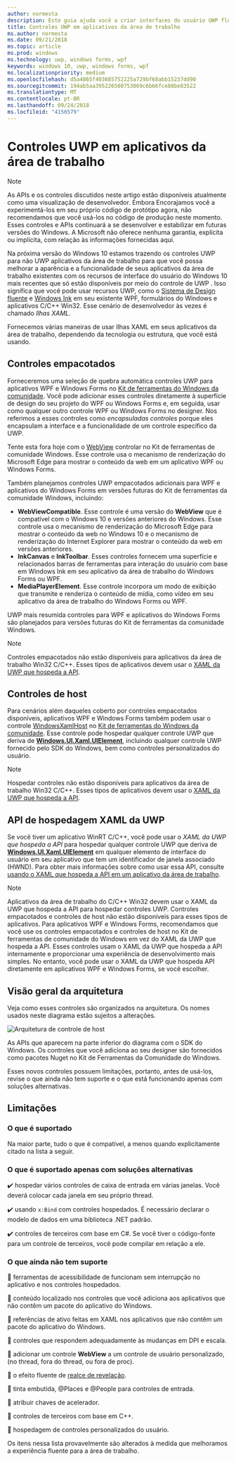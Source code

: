 ```yaml
---
author: normesta
description: Este guia ajuda você a criar interfaces do usuário UWP fluentes diretamente em seus aplicativos do WPF e Windows Forms
title: Controles UWP em aplicativos da área de trabalho
ms.author: normesta
ms.date: 09/21/2018
ms.topic: article
ms.prod: windows
ms.technology: uwp, windows forms, wpf
keywords: windows 10, uwp, windows forms, wpf
ms.localizationpriority: medium
ms.openlocfilehash: d5a4865f403685752225a729bf68abb15237dd90
ms.sourcegitcommit: 194ab5aa395226580753869c6b66fce88be83522
ms.translationtype: MT
ms.contentlocale: pt-BR
ms.lasthandoff: 09/24/2018
ms.locfileid: "4156579"
---
```

# <a name="uwp-controls-in-desktop-applications"></a>Controles UWP em aplicativos da área de trabalho

> [!NOTE]
> As APIs e os controles discutidos neste artigo estão disponíveis atualmente como uma visualização de desenvolvedor. Embora Encorajamos você a experimentá-los em seu próprio código de protótipo agora, não recomendamos que você usá-los no código de produção neste momento. Esses controles e APIs continuará a se desenvolver e estabilizar em futuras versões do Windows. A Microsoft não oferece nenhuma garantia, explícita ou implícita, com relação às informações fornecidas aqui.

Na próxima versão do Windows 10 estamos trazendo os controles UWP para não UWP aplicativos da área de trabalho para que você possa melhorar a aparência e a funcionalidade de seus aplicativos da área de trabalho existentes com os recursos de interface do usuário do Windows 10 mais recentes que só estão disponíveis por meio do controle de UWP . Isso significa que você pode usar recursos UWP, como o [Sistema de Design fluente](../design/fluent-design-system/index.md) e [Windows Ink](../design/input/pen-and-stylus-interactions.md) em seu existente WPF, formulários do Windows e aplicativos C/C++ Win32. Esse cenário de desenvolvedor às vezes é chamado *Ilhas XAML*.

Fornecemos várias maneiras de usar Ilhas XAML em seus aplicativos da área de trabalho, dependendo da tecnologia ou estrutura, que você está usando.

## <a name="wrapped-controls"></a>Controles empacotados

Forneceremos uma seleção de quebra automática controles UWP para aplicativos WPF e Windows Forms no [Kit de ferramentas do Windows da comunidade](https://docs.microsoft.com/windows/uwpcommunitytoolkit/). Você pode adicionar esses controles diretamente à superfície de design do seu projeto do WPF ou Windows Forms e, em seguida, usar como qualquer outro controle WPF ou Windows Forms no designer. Nos referimos a esses controles como *encapsuladas controles* porque eles encapsulam a interface e a funcionalidade de um controle específico da UWP.

Tente esta fora hoje com o [WebView](https://docs.microsoft.com/windows/communitytoolkit/controls/webview) controlar no Kit de ferramentas de comunidade Windows. Esse controle usa o mecanismo de renderização do Microsoft Edge para mostrar o conteúdo da web em um aplicativo WPF ou Windows Forms.  

Também planejamos controles UWP empacotados adicionais para WPF e aplicativos do Windows Forms em versões futuras do Kit de ferramentas da comunidade Windows, incluindo:

* **WebViewCompatible**. Esse controle é uma versão do **WebView** que é compatível com o Windows 10 e versões anteriores do Windows. Esse controle usa o mecanismo de renderização do Microsoft Edge para mostrar o conteúdo da web no Windows 10 e o mecanismo de renderização do Internet Explorer para mostrar o conteúdo da web em versões anteriores.
* **InkCanvas** e **InkToolbar**. Esses controles fornecem uma superfície e relacionados barras de ferramentas para interação do usuário com base em Windows Ink em seu aplicativo da área de trabalho do Windows Forms ou WPF.
* **MediaPlayerElement**. Esse controle incorpora um modo de exibição que transmite e renderiza o conteúdo de mídia, como vídeo em seu aplicativo da área de trabalho do Windows Forms ou WPF.

UWP mais resumida controles para WPF e aplicativos do Windows Forms são planejados para versões futuras do Kit de ferramentas da comunidade Windows.

> [!NOTE]
> Controles empacotados não estão disponíveis para aplicativos da área de trabalho Win32 C/C++. Esses tipos de aplicativos devem usar o [XAML da UWP que hospeda a API](#uwp-xaml-hosting-api).

## <a name="host-controls"></a>Controles de host

Para cenários além daqueles coberto por controles empacotados disponíveis, aplicativos WPF e Windows Forms também podem usar o controle [WindowsXamlHost](https://github.com/Microsoft/WindowsCommunityToolkit/blob/master/docs/controls/WindowsXAMLHost.md) no [Kit de ferramentas do Windows da comunidade](https://docs.microsoft.com/windows/uwpcommunitytoolkit/). Esse controle pode hospedar qualquer controle UWP que deriva de [**Windows.UI.Xaml.UIElement**](https://docs.microsoft.com/uwp/api/windows.ui.xaml.uielement), incluindo qualquer controle UWP fornecido pelo SDK do Windows, bem como controles personalizados do usuário.

> [!NOTE]
> Hospedar controles não estão disponíveis para aplicativos da área de trabalho Win32 C/C++. Esses tipos de aplicativos devem usar o [XAML da UWP que hospeda a API](#uwp-xaml-hosting-api).

## <a name="uwp-xaml-hosting-api"></a>API de hospedagem XAML da UWP

Se você tiver um aplicativo WinRT C/C++, você pode usar o *XAML da UWP que hospeda a API* para hospedar qualquer controle UWP que deriva de [**Windows.UI.Xaml.UIElement**](https://docs.microsoft.com/uwp/api/windows.ui.xaml.uielement) em qualquer elemento de interface do usuário em seu aplicativo que tem um identificador de janela associado (HWND). Para obter mais informações sobre como usar essa API, consulte [usando o XAML que hospeda a API em um aplicativo da área de trabalho](using-the-xaml-hosting-api.md).

> [!NOTE]
> Aplicativos da área de trabalho do C/C++ Win32 devem usar o XAML da UWP que hospeda a API para hospedar controles UWP. Controles empacotados e controles de host não estão disponíveis para esses tipos de aplicativos. Para aplicativos WPF e Windows Forms, recomendamos que você use os controles empacotados e controles de host no Kit de ferramentas de comunidade do Windows em vez do XAML da UWP que hospeda a API. Esses controles usam o XAML da UWP que hospeda a API internamente e proporcionar uma experiência de desenvolvimento mais simples. No entanto, você pode usar o XAML da UWP que hospeda API diretamente em aplicativos WPF e Windows Forms, se você escolher.

## <a name="architecture-overview"></a>Visão geral da arquitetura

Veja como esses controles são organizados na arquitetura. Os nomes usados neste diagrama estão sujeitos a alterações.  

![Arquitetura de controle de host](images/host-controls.png)

As APIs que aparecem na parte inferior do diagrama com o SDK do Windows. Os controles que você adiciona ao seu designer são fornecidos como pacotes Nuget no Kit de Ferramentas da Comunidade do Windows.

Esses novos controles possuem limitações, portanto, antes de usá-los, revise o que ainda não tem suporte e o que está funcionando apenas com soluções alternativas.

## <a name="limitations"></a>Limitações

### <a name="whats-supported"></a>O que é suportado

Na maior parte, tudo o que é compatível, a menos quando explicitamente citado na lista a seguir.

### <a name="whats-supported-only-with-workarounds"></a>O que é suportado apenas com soluções alternativas

:heavy_check_mark: hospedar vários controles de caixa de entrada em várias janelas. Você deverá colocar cada janela em seu próprio thread.

:heavy_check_mark: usando ``x:Bind`` com controles hospedados. É necessário declarar o modelo de dados em uma biblioteca .NET padrão.

:heavy_check_mark: controles de terceiros com base em C#. Se você tiver o código-fonte para um controle de terceiros, você pode compilar em relação a ele.

### <a name="whats-not-yet-supported"></a>O que ainda não tem suporte

:no_entry_sign: ferramentas de acessibilidade de funcionam sem interrupção no aplicativo e nos controles hospedados.

:no_entry_sign: conteúdo localizado nos controles que você adiciona aos aplicativos que não contêm um pacote do aplicativo do Windows.

:no_entry_sign: referências de ativo feitas em XAML nos aplicativos que não contêm um pacote do aplicativo do Windows.

:no_entry_sign: controles que respondem adequadamente às mudanças em DPI e escala.

:no_entry_sign: adicionar um controle **WebView** a um controle de usuário personalizado, (no thread, fora do thread, ou fora de proc).

:no_entry_sign: o efeito fluente de [realce de revelação](https://docs.microsoft.com/windows/uwp/design/style/reveal).

:no_entry_sign: tinta embutida, @Places e @People para controles de entrada.

:no_entry_sign: atribuir chaves de acelerador.

:no_entry_sign: controles de terceiros com base em C++.

:no_entry_sign: hospedagem de controles personalizados do usuário.

Os itens nessa lista provavelmente são alterados à medida que melhoramos a experiência fluente para a área de trabalho.  
